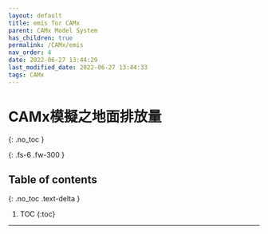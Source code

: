 ```yaml
---
layout: default
title: emis for CAMx
parent: CAMx Model System
has_children: true
permalink: /CAMx/emis
nav_order: 4
date: 2022-06-27 13:44:29
last_modified_date: 2022-06-27 13:44:33
tags: CAMx
---
```


# CAMx模擬之地面排放量
{: .no_toc }

{: .fs-6 .fw-300 }

## Table of contents
{: .no_toc .text-delta }

1. TOC
{:toc}

---
